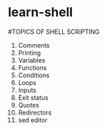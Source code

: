 # learn-shell

#TOPICS OF SHELL SCRIPTING
  1) Comments
  2) Printing
  3) Variables
  4) Functions
  5) Conditions
  6) Loops
  7) Inputs
  8) Exit status
  9) Quotes
  10) Redirectors
  11) sed editor 